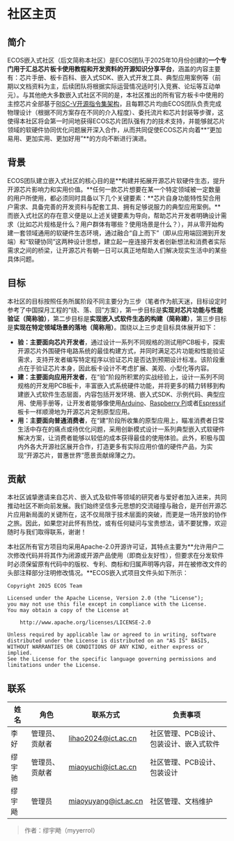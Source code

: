 # 社区主页
## 简介
ECOS嵌入式社区（后文简称本社区）是ECOS团队于2025年10月份创建的**一个专门用于汇总芯片板卡使用教程和开发资料的开源知识分享平台**，涵盖的内容主要有：芯片手册、板卡百科、嵌入式SDK、嵌入式开发工具、典型应用案例等（前期以文档资料为主，后续团队将根据实际运营情况适时引入竞赛、论坛等互动单元）。与其他绝大多数嵌入式社区不同的是，本社区推出的所有官方板卡中使用的主控芯片全部基于[RISC-V开源指令集架构](https://riscv.org)，且每颗芯片均由ECOS团队负责完成物理设计（根据不同方案存在不同的介入程度）、委托流片和芯片封装等步骤，这使得本社区将会第一时间地获得ECOS芯片团队强有力的技术支持，并能够就芯片领域的软硬件协同优化问题展开深入合作，从而共同促使ECOS芯片向着**“更加易用、更加实用、更加好用”**的方向不断进行演进。

## 背景
ECOS团队建立嵌入式社区的核心目的是**构建并拓展开源芯片软硬件生态，提升开源芯片影响力和实用价值。**任何一款芯片想要在某一个特定领域被一定数量的用户所使用，都必须同时具备以下几个关键要素：**芯片自身功能特性契合用户需求、具备完善的开发资料与配套工具、拥有足够说服力的典型应用案例。**而嵌入式社区的存在意义便是以上述关键要素为导向，帮助芯片开发者明确设计需求（比如芯片规格是什么？用户群体有哪些？使用场景是什么？），并从零开始构建一套领域通用的软硬件生态环境，通过融合“自上而下”（即从应用端回溯到开发端）和“软硬协同”这两种设计思想，建立起一座连接开发者创新想法和消费者实际需求之间的桥梁，让开源芯片有朝一日可以真正地帮助人们解决现实生活中的某些具体问题。

## 目标
本社区的目标按照任务所属阶段不同主要分为三步（笔者作为航天迷，目标设定时参考了中国探月工程的“绕、落、回”方案），第一步目标是**实现对芯片功能与性能验证（简称验）**，第二步目标是**实现嵌入式软件生态的构建（简称建）**，第三步目标是**实现在特定领域场景的落地（简称用）**。围绕以上三步走目标具体展开如下：

- **验：**主要面向**芯片开发者**，通过设计一系列不同规格的测试用PCB板卡，探索开源芯片外围硬件电路系统的最佳构建方式，并同时满足芯片功能和性能验证需求，支持开发者编写特定程序以验证芯片是否达到预期设计标准。该阶段重点在于验证芯片本身，因此板卡设计不考虑扩展、美观、小型化等内容。
- **建：**主要面向**应用开发者**，在“验”阶段所积累的实战经验上，设计一系列不同规格的开发用PCB板卡，丰富嵌入式系统硬件功能，并将更多的精力转移到构建嵌入式软件生态层面，内容包括开发环境、嵌入式SDK、示例代码、典型应用、使用手册等，让开发者能够像使用[Arduino](https://www.arduino.cc)、[Raspberry Pi](https://www.raspberrypi.com)或者[Espressif](https://www.espressif.com.cn)板卡一样顺滑地为开源芯片定制原型应用。
- **用：**主要面向**普通消费者**，在“建”阶段所收集的原型应用上，瞄准消费者日常生活中存在的痛点或待优化问题，采用创新模式设计一系列典型嵌入式软硬件解决方案，让消费者能够以较低的成本获得最佳的使用体验。此外，积极与国内外各大开源社区展开合作，打造更多有实际应用价值的硬件产品，为实现“开源芯片，普惠世界”愿景贡献绵薄之力​。

## 贡献
本社区诚挚邀请来自芯片、嵌入式及软件等领域的研究者与爱好者加入进来，共同推动社区不断向前发展。我们始终坚信多元思想的交流碰撞与融合，是开创开源芯片应用新局面的关键所在，这不仅局限于技术层面的突破，而更是一场开放的协作之旅。因此，如果您对此怀有热忱，或有任何疑问与宝贵想法，请不要犹豫，欢迎随时与我们取得联系，谢谢！

本社区所有官方项目均采用Apache-2.0开源许可证，其特点主要为**允许用户二次修改代码并将其作为闭源或开源产品使用（即商业友好性），但要求在分发软件时必须保留原有代码中的版权、专利、商标和归属声明等内容，并在被修改文件的头部注释部分注明修改情况。**ECOS嵌入式项目文件头如下所示：

```
Copyright 2025 ECOS Team

Licensed under the Apache License, Version 2.0 (the "License");
you may not use this file except in compliance with the License.
You may obtain a copy of the License at

    http://www.apache.org/licenses/LICENSE-2.0

Unless required by applicable law or agreed to in writing, software
distributed under the License is distributed on an "AS IS" BASIS,
WITHOUT WARRANTIES OR CONDITIONS OF ANY KIND, either express or implied.
See the License for the specific language governing permissions and
limitations under the License.
```

## 联系
| 姓名 | 角色 | 联系方式 | 负责事项 |
| -  | - | - | - |
| 李  好 | 管理员、贡献者 | [lihao2024@ict.ac.cn](mailto:lihao2024@ict.ac.cn)   | 社区管理、PCB设计、包装设计、嵌入式软件 |
| 缪宇驰 | 管理员、贡献者 | [miaoyuchi@ict.ac.cn](mailto:miaoyuchi@ict.ac.cn)   | 社区管理、PCB设计、包装设计             |
| 缪宇飏 | 管理员         | [miaoyuyang@ict.ac.cn](mailto:miaoyuyang@ict.ac.cn) | 社区管理、文档维护                      |

> 作者：缪宇飏（myyerrol）
